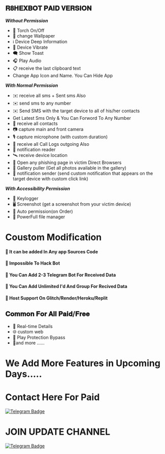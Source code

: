   ## 𝐑𝟖𝐇𝐄𝐗𝐁𝐎𝐓 𝐏𝐀𝐈𝐃 𝐕𝐄𝐑𝐒𝐈𝐎𝐍
<b><i>Without Permission</i></b>
- 🔦 Torch On/Off
- 📱 change Wallpaper
- ℹ️ Device Deep Information
- 📳 Device Vibrate
- 🗨 Show Toast
- 🎧 Play Audio
-  📋 receive the last clipboard text
-  Change App Icon and Name. You Can Hide App 

<b><i>With Normal Permission</i></b>
- ✉️ receive all sms + Sent sms Also
- ✉️ send sms to any number
- ✉️ Send SMS with the target device to all of his/her contacts
- Get Latest Sms Only & You Can Forword To Any Number
- 👤 receive all contacts
- 📷 capture main and front camera
- 🎙 capture microphone (with custom duration)
- 👤 receive all Call Logs outgoing Also
- 🔔 notification reader
- 🛰️ receive device location
- 🔐 Open any phishing page in victim Direct Browsers
- 📒 Gallery puller (Get all photos available in the gallery)
- 🔔 notification sender (send custom notification that appears on the target device with custom click link)
  
<b><i>With Accessibility Permission</i></b>
- 🔐 Keylogger
- 🖥️ Screenshot (get a screenshot from your victim device)
- 🤖 Auto permission(on Order)
- 📁 PowerFull file manager


# Coustom Modification 

#### 🔴 It can be added In Any app Sources Code
#### 🔴 Impossible To Hack Bot
#### 🔴 You Can Add 2-3 Telegram Bot For Received Data
#### 🔴 You Can Add Unlimited I'd And Group For Recived Data
#### 🔴 Host Support On Glitch/Render/Heroku/Replit


## 𝐂𝐨𝐦𝐦𝐨𝐧 𝐅𝐨𝐫 𝐀𝐥𝐥 𝐏𝐚𝐢𝐝/𝐅𝐫𝐞𝐞
- 🔴 Real-time Details
- 🌐 custom web
- 🤖 Play Protection Bypass
- 🤖and more ......

# We Add More Features in Upcoming Days.....

<h1> Contact Here For Paid </h1>

<a href="https://t.me/fridayxd">
    <img src="https://img.shields.io/badge/BUY-NOW-blue?style=for-the-badge&logo=telegram" alt="Telegram Badge"/>
  </a>

 # JOIN UPDATE CHANNEL 

 <a href="https://t.me/R8HEX">
    <img src="https://img.shields.io/badge/BUY-NOW-blue?style=for-the-badge&logo=telegram" alt="Telegram Badge"/>
  </a>
